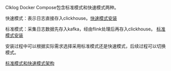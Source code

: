    Clklog Docker Compose包含标准模式和快速模式两种。

   快速模式：表示日志直接存入clickhouse。[快速模式安装](/installation/quickmode.md)

   标准模式：采集日志数据先存入kafka，经由flink处理后再存入clickhouse。
   [标准模式安装](/installation/standard.md)

   安装过程中可以根据实际需求选择采用标准模式还是快速模式，后续过程可以切换模式。

   [标准模式和快速模式架构](/introduce.md?id=系统架构)

